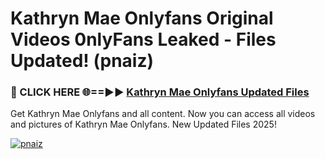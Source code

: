 # Kathryn Mae Onlyfans Original Videos 0nlyFans Leaked - Files Updated! (pnaiz)

<h3>🔴 CLICK HERE 🌐==►► <a href="https://best4dudes.click/HH4t6V" rel="nofollow">Kathryn Mae Onlyfans Updated Files</a></h3>

Get Kathryn Mae Onlyfans and all content. Now you can access all videos and pictures of Kathryn Mae Onlyfans. New Updated Files 2025!

[![pnaiz](https://github.com/user-attachments/assets/8c521d6e-e6e3-4a75-9320-d58ab9d79d5b)](https://best4dudes.click/HH4t6V)
